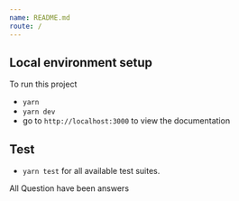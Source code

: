 ```yaml
---
name: README.md
route: /
---
```


## Local environment setup
To run this project
- `yarn`
- `yarn dev`
- go to `http://localhost:3000` to view the documentation

## Test
- `yarn test` for all available test suites.


All Question have been answers
